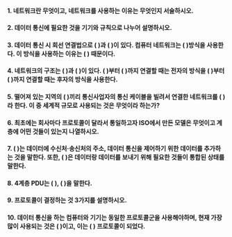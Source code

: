 #### 1. 네트워크란 무엇이고, 네트워크를 사용하는 이유는 무엇인지 서술하시오.



#### 2.  데이터 통신에 필요한 것을 기기와 규칙으로 나누어 설명하시오.



#### 3. 데이터 통신 시 회선 연결법으로 (     )과 (     )이 있다. 컴퓨터 네트워크는 (     )방식을 사용한다. 이 방식을 사용하는 이유는 (                       ) 때문이다.



#### 4. 네트워크의 구조는  (     )과 (     )이 있다. (     )부터 (     )까지 연결할 때는 전자의 방식을 (     )부터 (     )까지 연결할 때는 후자의 방식을 사용한다. 



#### 5. 떨어져 있는 지역의 (     )끼리 통신사업자의 통신 케이블을 빌려서 연결한 네트워크를 (     )라 한다. 이 중 세계적 규모로 사용되는 것은 무엇이라 하는가?



#### 6. 최초에는 회사마다 프로토콜이 달라서 통일하고자 ISO에서 만든 모델은 무엇이고 계층에 어떤 것들이 있는지 나열하시오.



#### 7. (     )는 데이터에 수신처·송신처의 주소, 데이터 통신을 제어하기 위한 데이터를 추가하는 것을 말한다. 또한, (     )은 데이터랑 데이터를 보내기 위해 필요한 것들이 통합된 상태를 말한다.



#### 8. 4계층 PDU는 (     ), (     )을 말한다.



#### 9. 프로토콜이 결정하는 것 3가지를 설명하시오.



#### 10. 데이터 통신을 하는 컴퓨터와 기기는 동일한 프로토콜군을 사용해야하며, 현재 가장 많이 사용되는 것은 (     )이고, 이는 (     ) 프로토콜이 되었다.

